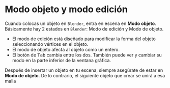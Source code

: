 # Modo objeto y modo edición

Cuando colocas un objeto en ``Blender``, entra en escena en **Modo objeto**. Básicamente hay 2 estados en ``Blender``: Modo de edición y Modo de objeto.

- El modo de edición está diseñado para modificar la forma del objeto seleccionando vértices en el objeto.
- El modo de objeto afecta al objeto como un entero.
- El botón de <kbd>Tab</kbd> cambia entre los dos. También puede ver y cambiar su modo en la parte inferior de la ventana gráfica.

Después de insertar un objeto en tu escena, siempre asegúrate de estar en **Modo de objeto**. De lo contrario, el siguiente objeto que crear se unirá a esa malla